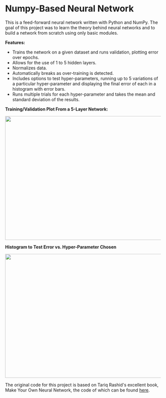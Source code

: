 # Numpy-Based Neural Network


This is a feed-forward neural network written with Python and NumPy. The goal of this project was to learn the theory behind neural networks and to build a network from scratch using only basic modules.

**Features:**
- Trains the network on a given dataset and runs validation, plotting error over epochs.
- Allows for the use of 1 to 5 hidden layers. 
- Normalizes data.
- Automatically breaks as over-training is detected.
- Includes options to test hyper-parameters, running up to 5 variations of a particular hyper-parameter and displaying the final error of each in a histogram with error bars.
- Runs multiple trials for each hyper-parameter and takes the mean and standard deviation of the results.

**Training/Validation Plot From a 5-Layer Network:**
<p align="center">
  <img width="560" height="400" src="https://github.com/rickathe/Numpy_Neural_Network/blob/master/Plots/multiply_10k_1k_50h_001lr_5layer_test5.png">
</p>

**Histogram to Test Error vs. Hyper-Parameter Chosen**
<p align="center">
  <img width="560" height="400" src="https://github.com/rickathe/Numpy_Neural_Network/blob/master/Plots/bar_10k1k_var_01lr_5layer_test1.png">
</p>


The original code for this project is based on Tariq Rashid's excellent book, Make Your Own Neural Network, the code of which can be found [here](https://github.com/makeyourownneuralnetwork).
